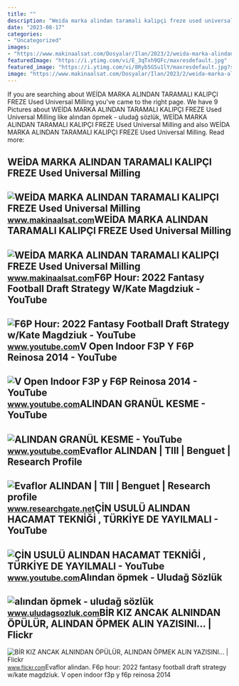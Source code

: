 ```yaml
---
title: ""
description: "Wei̇da marka alindan taramali kalipçi freze used universal milling"
date: "2023-08-17"
categories:
- "Uncategorized"
images:
- "https://www.makinaalsat.com/Dosyalar/Ilan/2023/2/weida-marka-alindan-taramali-kalipci-freze_424363.jpg"
featuredImage: "https://i.ytimg.com/vi/E_3qTxh9QFc/maxresdefault.jpg"
featured_image: "https://i.ytimg.com/vi/8Ryb5GSu1lY/maxresdefault.jpg?sqp=-oaymwEmCIAKENAF8quKqQMa8AEB-AH-CYAC0AWKAgwIABABGGUgZShlMA8=&amp;rs=AOn4CLCzhquFREKs4AWS1h26Qc2Q3cWQRQ"
image: "https://www.makinaalsat.com/Dosyalar/Ilan/2023/2/weida-marka-alindan-taramali-kalipci-freze_424364.jpg"
---
```


If you are searching about WEİDA MARKA ALINDAN TARAMALI KALIPÇI FREZE Used Universal Milling you've came to the right page. We have 9 Pictures about WEİDA MARKA ALINDAN TARAMALI KALIPÇI FREZE Used Universal Milling like alından öpmek - uludağ sözlük, WEİDA MARKA ALINDAN TARAMALI KALIPÇI FREZE Used Universal Milling and also WEİDA MARKA ALINDAN TARAMALI KALIPÇI FREZE Used Universal Milling. Read more:

WEİDA MARKA ALINDAN TARAMALI KALIPÇI FREZE Used Universal Milling
-----------------------------------------------------------------

 ![WEİDA MARKA ALINDAN TARAMALI KALIPÇI FREZE Used Universal Milling](https://www.makinaalsat.com/Dosyalar/Ilan/2023/2/weida-marka-alindan-taramali-kalipci-freze_424363.jpg) <small>www.makinaalsat.com</small>WEİDA MARKA ALINDAN TARAMALI KALIPÇI FREZE Used Universal Milling
-----------------------------------------------------------------

 ![WEİDA MARKA ALINDAN TARAMALI KALIPÇI FREZE Used Universal Milling](https://www.makinaalsat.com/Dosyalar/Ilan/2023/2/weida-marka-alindan-taramali-kalipci-freze_424364.jpg) <small>www.makinaalsat.com</small>F6P Hour: 2022 Fantasy Football Draft Strategy W/Kate Magdziuk - YouTube
------------------------------------------------------------------------

 ![F6P Hour: 2022 Fantasy Football Draft Strategy w/Kate Magdziuk - YouTube](https://i.ytimg.com/vi/7ThfZF6apYg/maxresdefault.jpg) <small>www.youtube.com</small>V Open Indoor F3P Y F6P Reinosa 2014 - YouTube
----------------------------------------------

 ![V Open Indoor F3P y F6P Reinosa 2014 - YouTube](https://i.ytimg.com/vi/E_3qTxh9QFc/maxresdefault.jpg) <small>www.youtube.com</small>ALINDAN GRANÜL KESME - YouTube
------------------------------

 ![ALINDAN GRANÜL KESME - YouTube](https://i.ytimg.com/vi/--UAPGcyyVw/maxresdefault.jpg?sqp=-oaymwEmCIAKENAF8quKqQMa8AEB-AH-CYAC0AWKAgwIABABGGUgZShlMA8=&rs=AOn4CLBDKu7Y_bWqvQuHwAKpU9Zi9Cfldg) <small>www.youtube.com</small>Evaflor ALINDAN | TIII | Benguet | Research Profile
---------------------------------------------------

 ![Evaflor ALINDAN | TIII | Benguet | Research profile](https://i1.rgstatic.net/ii/profile.image/1086786465988701-1636121493687_Q512/Evaflor-Alindan.jpg) <small>www.researchgate.net</small>ÇİN USULÜ ALINDAN HACAMAT TEKNİĞİ , TÜRKİYE DE YAYILMALI - YouTube
------------------------------------------------------------------

 ![ÇİN USULÜ ALINDAN HACAMAT TEKNİĞİ , TÜRKİYE DE YAYILMALI - YouTube](https://i.ytimg.com/vi/8Ryb5GSu1lY/maxresdefault.jpg?sqp=-oaymwEmCIAKENAF8quKqQMa8AEB-AH-CYAC0AWKAgwIABABGGUgZShlMA8=&rs=AOn4CLCzhquFREKs4AWS1h26Qc2Q3cWQRQ) <small>www.youtube.com</small>Alından öpmek - Uludağ Sözlük
-----------------------------

 ![alından öpmek - uludağ sözlük](https://galeri14.uludagsozluk.com/813/alindan-opmek_1180883.jpg) <small>www.uludagsozluk.com</small>BİR KIZ ANCAK ALNINDAN ÖPÜLÜR, ALINDAN ÖPMEK ALIN YAZISINI… | Flickr
--------------------------------------------------------------------

 ![BİR KIZ ANCAK ALNINDAN ÖPÜLÜR, ALINDAN ÖPMEK ALIN YAZISINI… | Flickr](https://live.staticflickr.com/7573/16350231475_600bd03a7d.jpg) <small>www.flickr.com</small>Evaflor alindan. F6p hour: 2022 fantasy football draft strategy w/kate magdziuk. V open indoor f3p y f6p reinosa 2014
